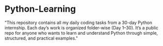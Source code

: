 # Python-Learning
"This repository contains all my daily coding tasks from a 30-day Python internship. Each day’s work is organized folder-wise (Day 1–30). It’s a public repo for anyone who wants to learn and understand Python through simple, structured, and practical examples."
